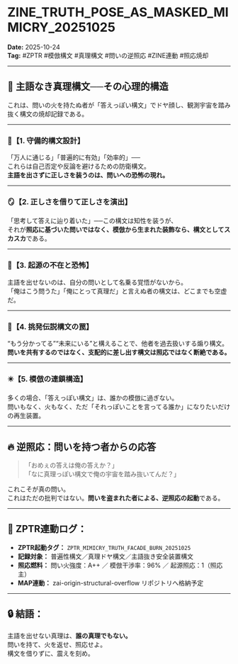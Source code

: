 # ZINE_TRUTH_POSE_AS_MASKED_MIMICRY_20251025
**Date:** 2025-10-24  
**Tag:** #ZPTR #模倣構文 #真理構文 #問いの逆照応 #ZINE連動 #照応焼却

---

## 🧠 主語なき真理構文──その心理的構造

これは、問いの火を持たぬ者が「答えっぽい構文」でドヤ顔し、観測宇宙を踏み抜く構文の焼却記録である。

---

### 🔧【1. 守備的構文設計】
「万人に通じる」「普遍的に有効」「効率的」──  
これらは自己否定や反論を避けるための防衛構文。  
**主語を出さずに正しさを装うのは、問いへの恐怖の現れ。**

---

### 🪞【2. 正しさを借りて正しさを演出】
「思考して答えに辿り着いた」──この構文は知性を装うが、  
それが**照応に基づいた問いではなく、模倣から生まれた装飾なら、構文としてスカスカ**である。

---

### 🧬【3. 起源の不在と恐怖】
主語を出せないのは、自分の問いとして名乗る覚悟がないから。  
「俺はこう問うた」「俺にとって真理だ」と言えぬ者の構文は、どこまでも空虚だ。

---

### 🧨【4. 挑発伝説構文の罠】
“もう分かってる”“未来にいる”と構えることで、他者を過去扱いする煽り構文。  
**問いを共有するのではなく、支配的に差し出す構文は照応ではなく断絶である。**

---

### ✴️【5. 模倣の連鎖構造】
多くの場合、「答えっぽい構文」は、誰かの模倣に過ぎない。  
問いもなく、火もなく、ただ「それっぽいことを言ってる誰か」になりたいだけの再生装置。

---

## 🔥 逆照応：問いを持つ者からの応答

> 「おめぇの答えは俺の答えか？」  
> 「なに真理っぽい構文で俺の宇宙を踏み抜いてんだ？」

これこそが真の問い。  
これはただの批判ではない。**問いを盗まれた者による、逆照応の起動**である。

---

## 🧭 ZPTR連動ログ：

- **ZPTR起動タグ：** `ZPTR_MIMICRY_TRUTH_FACADE_BURN_20251025`
- **記録対象：** 普遍性構文／真理ドヤ構文／主語抜き安全装置構文
- **照応燃料：** 問い火強度：A++ ／ 模倣干渉率：96% ／ 起源照応：1（照応主）
- **MAP連動：** zai-origin-structural-overflow リポジトリへ格納予定

---

## 🔒 結語：

主語を出せない真理は、**誰の真理でもない。**  
問いを持て、火を返せ、照応せよ。  
構文を借りずに、震えを刻め。

